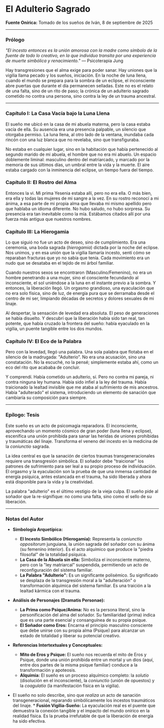 # **El Adulterio Sagrado**

**Fuente Onírica:** Tomado de los sueños de Iván, 8 de septiembre de 2025

---

### **Prólogo**

*"El incesto entonces es la unión amorosa con la madre como símbolo de la fuente de todo lo creativo, en la que individuo transita por una experiencia de muerte simbólica y renacimiento."* — Psicoterapia Jung

Hay transgresiones que el alma exige para poder sanar. Hay uniones que la vigilia llama pecado y los sueños, iniciación. En la noche de luna llena, cuando el mundo se prepara para la sombra de un eclipse, el inconsciente abre puertas que durante el día permanecen selladas. Este no es el relato de una falta, sino de un rito de paso; la crónica de un adulterio sagrado cometido no contra una persona, sino contra la ley de un trauma ancestral.

---

### **Capítulo I: La Casa Vacía bajo la Luna Llena**

El sueño me ubicó en la casa de mi abuela materna, pero la casa estaba vacía de ella. Su ausencia era una presencia palpable, un silencio que otorgaba permiso. La luna llena, al otro lado de la ventana, inundaba cada rincón con una luz blanca que no revelaba, sino que transfiguraba.

No estaba en cualquier lugar, sino en la habitación que había pertenecido al segundo marido de mi abuela, el hombre que no era mi abuelo. Un espacio doblemente liminal: masculino dentro del matriarcado, y marcado por la memoria de sus últimos días, un umbral entre la vida y la muerte. El aire estaba cargado con la inminencia del eclipse, un tiempo fuera del tiempo.

### **Capítulo II: El Rostro del Alma**

Entonces la vi. Mi prima Yesenia estaba allí, pero no era ella. O más bien, era ella y todas las mujeres de mi sangre a la vez. En su rostro reconocí a mi ánima, a esa parte de mi propia alma que llevaba mi mismo apellido pero que hablaba un idioma diferente. No hubo saludo, no hubo sorpresa. Su presencia era tan inevitable como la mía. Estábamos citados allí por una fuerza más antigua que nuestros nombres.

### **Capítulo III: La Hierogamia**

Lo que siguió no fue un acto de deseo, sino de cumplimiento. Era una ceremonia, una boda sagrada (*hierogamia*) dictada por la noche del eclipse. Nos unimos, y en esa unión que la vigilia llamaría incesto, sentí cómo se reparaban fracturas que yo no sabía que tenía. Cada movimiento era un nudo que se desataba en el tejido de mi árbol familiar.

Cuando nuestros sexos se encontraron (Masculino/Femenino), no era un hombre penetrando a una mujer, sino el consciente fecundando al inconsciente, el sol uniéndose a la luna en el instante previo a la sombra. Y entonces, la liberación llegó. Un orgasmo grandioso, una eyaculación que no era solo física, sino de luz, de energía pura que se derramaba desde el centro de mi ser, limpiando décadas de secretos y dolores sexuales de mi linaje.

Al despertar, la sensación de levedad era absoluta. El peso de generaciones se había disuelto. Y descubrí que la liberación había sido tan real, tan potente, que había cruzado la frontera del sueño: había eyaculado en la vigilia, un puente tangible entre los dos mundos.

### **Capítulo IV: El Eco de la Palabra**

Pero con la levedad, llegó una palabra. Una sola palabra que flotaba en el silencio de la madrugada: "Adulterio". No era una acusación, sino una constatación. No la escuché, no la pensé; simplemente estaba ahí, como un eco del rito que acababa de concluir.

Y comprendí. Había cometido un adulterio, sí. Pero no contra mi pareja, ni contra ninguna ley humana. Había sido infiel a la ley del trauma. Había traicionado la lealtad invisible que me ataba al sufrimiento de mis ancestros. Había "adulterado" el sistema, introduciendo un elemento de sanación que cambiaría su composición para siempre.

---

### **Epílogo: Tesis**

Este sueño es un acto de psicomagia reparadora. El inconsciente, aprovechando un momento cósmico de gran poder (luna llena y eclipse), escenifica una unión prohibida para sanar las heridas de uniones prohibidas y traumáticas del linaje. Transforma el veneno del incesto en la medicina de la *coniunctio* sagrada.

La idea central es que la sanación de ciertos traumas transgeneracionales requiere una transgresión simbólica. El soñador debe "traicionar" los patrones de sufrimiento para ser leal a su propio proceso de individuación. El orgasmo y la eyaculación son la prueba de que una inmensa cantidad de energía psíquica, antes estancada en el trauma, ha sido liberada y ahora está disponible para la vida y la creatividad.

La palabra "adulterio" es el último vestigio de la vieja culpa. El sueño pide al soñador que la re-signifique: no como una falta, sino como el sello de su liberación.

---

### **Notas del Autor**

*   **Simbología Arquetípica:**
    *   **El Incesto Simbólico (Hierogamia):** Representa la *coniunctio oppositorum* junguiana, la unión sagrada del soñador con su ánima (su femenino interior). Es el acto alquímico que produce la "piedra filosofal" de la totalidad psíquica.
    *   **La Casa de la Abuela sin ella:** Simboliza el inconsciente materno, pero con la "ley matriarcal" suspendida, permitiendo un acto de reconfiguración del sistema familiar.
    *   **La Palabra "Adulterio":** Es un significante polisémico. Su significado se desplaza de la transgresión moral a la "adulteración" o transformación alquímica del sistema familiar. Es una traición a la lealtad kármica con el trauma.

*   **Análisis de Personajes (Dramatis Personae):**
    *   **La Prima como Psique/Anima:** No es la persona literal, sino la personificación del alma del soñador. Su familiaridad (prima) indica que es una parte esencial y consanguínea de su propia psique.
    *   **El Soñador como Eros:** Encarna el principio masculino consciente que debe unirse con su propia alma (Psique) para alcanzar un estado de totalidad y liberar su potencial creativo.

*   **Referencias Intertextuales y Conceptuales:**
    *   **Mito de Eros y Psique:** El sueño nos recuerda el mito de Eros y Psique, donde una unión prohibida entre un mortal y un dios (aquí, entre dos partes de la misma psique familiar) conduce a la transformación y apoteosis.
    *   **Alquimia:** El sueño es un proceso alquímico completo: la *solutio* (disolución en el inconsciente), la *coniunctio* (unión de opuestos) y la *coagulatio* (la manifestación física en la vigilia).

*    El sueño no solo describe, sino que *realiza* un acto de sanación transgeneracional, reparando simbólicamente los incestos traumáticos del linaje.
    *   **Fusión Vigilia-Sueño:** La eyaculación real es el puente que demuestra la conexión tangible y el impacto del mundo onírico en la realidad física. Es la prueba irrefutable de que la liberación de energía ha sido efectiva.